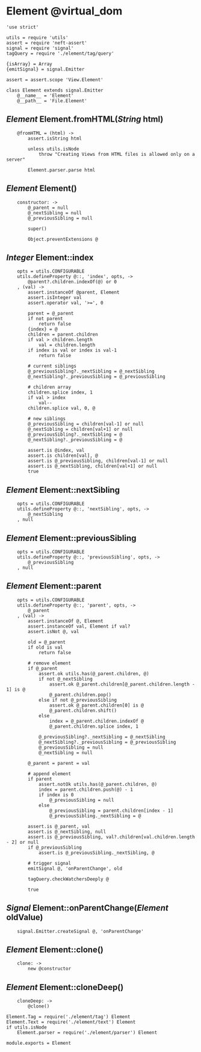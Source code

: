 Element @virtual_dom
====================

	'use strict'

	utils = require 'utils'
	assert = require 'neft-assert'
	signal = require 'signal'
	tagQuery = require './element/tag/query'

	{isArray} = Array
	{emitSignal} = signal.Emitter

	assert = assert.scope 'View.Element'

	class Element extends signal.Emitter
		@__name__ = 'Element'
		@__path__ = 'File.Element'

*Element* Element.fromHTML(*String* html)
-----------------------------------------

		@fromHTML = (html) ->
			assert.isString html

			unless utils.isNode
				throw "Creating Views from HTML files is allowed only on a server"

			Element.parser.parse html

*Element* Element()
-------------------

		constructor: ->
			@_parent = null
			@_nextSibling = null
			@_previousSibling = null

			super()

			Object.preventExtensions @

*Integer* Element::index
------------------------

		opts = utils.CONFIGURABLE
		utils.defineProperty @::, 'index', opts, ->
			@parent?.children.indexOf(@) or 0
		, (val) ->
			assert.instanceOf @parent, Element
			assert.isInteger val
			assert.operator val, '>=', 0

			parent = @_parent
			if not parent
				return false
			{index} = @
			children = parent.children
			if val > children.length
				val = children.length
			if index is val or index is val-1
				return false

			# current siblings
			@_previousSibling?._nextSibling = @_nextSibling
			@_nextSibling?._previousSibling = @_previousSibling

			# children array
			children.splice index, 1
			if val > index
				val--
			children.splice val, 0, @

			# new siblings
			@_previousSibling = children[val-1] or null
			@_nextSibling = children[val+1] or null
			@_previousSibling?._nextSibling = @
			@_nextSibling?._previousSibling = @

			assert.is @index, val
			assert.is children[val], @
			assert.is @_previousSibling, children[val-1] or null
			assert.is @_nextSibling, children[val+1] or null
			true

*Element* Element::nextSibling
------------------------------

		opts = utils.CONFIGURABLE
		utils.defineProperty @::, 'nextSibling', opts, ->
			@_nextSibling
		, null

*Element* Element::previousSibling
----------------------------------

		opts = utils.CONFIGURABLE
		utils.defineProperty @::, 'previousSibling', opts, ->
			@_previousSibling
		, null

*Element* Element::parent
-------------------------

		opts = utils.CONFIGURABLE
		utils.defineProperty @::, 'parent', opts, ->
			@_parent
		, (val) ->
			assert.instanceOf @, Element
			assert.instanceOf val, Element if val?
			assert.isNot @, val

			old = @_parent
			if old is val
				return false

			# remove element
			if @_parent
				assert.ok utils.has(@_parent.children, @)
				if not @_nextSibling
					assert.ok @_parent.children[@_parent.children.length - 1] is @
					@_parent.children.pop()
				else if not @_previousSibling
					assert.ok @_parent.children[0] is @
					@_parent.children.shift()
				else
					index = @_parent.children.indexOf @
					@_parent.children.splice index, 1

				@_previousSibling?._nextSibling = @_nextSibling
				@_nextSibling?._previousSibling = @_previousSibling
				@_previousSibling = null
				@_nextSibling = null

			@_parent = parent = val

			# append element
			if parent
				assert.notOk utils.has(@_parent.children, @)
				index = parent.children.push(@) - 1
				if index is 0
					@_previousSibling = null
				else
					@_previousSibling = parent.children[index - 1]
					@_previousSibling._nextSibling = @

			assert.is @_parent, val
			assert.is @_nextSibling, null
			assert.is @_previousSibling, val?.children[val.children.length - 2] or null
			if @_previousSibling
				assert.is @_previousSibling._nextSibling, @

			# trigger signal
			emitSignal @, 'onParentChange', old

			tagQuery.checkWatchersDeeply @

			true

*Signal* Element::onParentChange(*Element* oldValue)
----------------------------------------------------

		signal.Emitter.createSignal @, 'onParentChange'

*Element* Element::clone()
--------------------------

		clone: ->
			new @constructor

*Element* Element::cloneDeep()
------------------------------

		cloneDeep: ->
			@clone()

	Element.Tag = require('./element/tag') Element
	Element.Text = require('./element/text') Element
	if utils.isNode
		Element.parser = require('./element/parser') Element

	module.exports = Element
